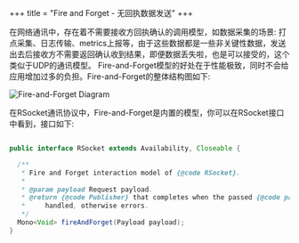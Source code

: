 +++
title = "Fire and Forget - 无回执数据发送"
+++

在网络通讯中，存在着不需要接收方回执确认的调用模型，如数据采集的场景: 打点采集、日志传输、metrics上报等，由于这些数据都是一些非关键性数据，发送出去后接收方不需要返回确认收到结果，即便数据丢失啦，也是可以接受的，这个类似于UDP的通讯模型。
Fire-and-Forget模型的好处在于性能极致，同时不会给应用增加过多的负担。Fire-and-Forget的整体结构图如下:

![Fire-and-Forget Diagram](/images/communication/fire_and_forget.png)


在RSocket通讯协议中，Fire-and-Forget是内置的模型，你可以在RSocket接口中看到，接口如下:

```java

public interface RSocket extends Availability, Closeable {

  /**
   * Fire and Forget interaction model of {@code RSocket}.
   *
   * @param payload Request payload.
   * @return {@code Publisher} that completes when the passed {@code payload} is successfully
   *     handled, otherwise errors.
   */
  Mono<Void> fireAndForget(Payload payload);
}

```

